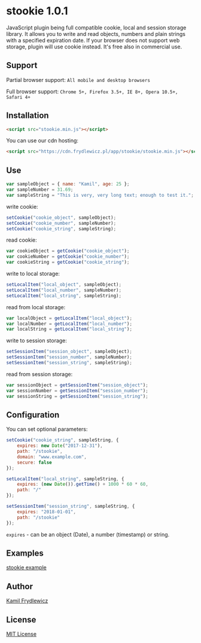 # stookie 1.0.1
JavaScript plugin being full compatible cookie, local and session storage library. It allows you to write and read objects, numbers and plain strings with a specified expiration date. If your browser does not support web storage, plugin will use cookie instead. It's free also in commercial use.

## Support
Partial browser support: ```All mobile and desktop browsers```

Full browser support: ```Chrome 5+, Firefox 3.5+, IE 8+, Opera 10.5+, Safari 4+```

## Installation
```html
<script src="stookie.min.js"></script>
```
You can use our cdn hosting:
```html
<script src="https://cdn.frydlewicz.pl/app/stookie/stookie.min.js"></script>
```

## Use
```js
var sampleObject = { name: "Kamil", age: 25 };
var sampleNumber = 31.69;
var sampleString = "This is very, very long text; enough to test it.";
```

write cookie:
```js
setCookie("cookie_object", sampleObject);
setCookie("cookie_number", sampleNumber);
setCookie("cookie_string", sampleString);
```
read cookie:
```js
var cookieObject = getCookie("cookie_object");
var cookieNumber = getCookie("cookie_number");
var cookieString = getCookie("cookie_string");
```

write to local storage:
```js
setLocalItem("local_object", sampleObject);
setLocalItem("local_number", sampleNumber);
setLocalItem("local_string", sampleString);
```
read from local storage:
```js
var localObject = getLocalItem("local_object");
var localNumber = getLocalItem("local_number");
var localString = getLocalItem("local_string");
```

write to session storage:
```js
setSessionItem("session_object", sampleObject);
setSessionItem("session_number", sampleNumber);
setSessionItem("session_string", sampleString);
```
read from session storage:
```js
var sessionObject = getSessionItem("session_object");
var sessionNumber = getSessionItem("session_number");
var sessionString = getSessionItem("session_string");
```

## Configuration
You can set optional parameters:
```js
setCookie("cookie_string", sampleString, {
    expires: new Date("2017-12-31"),
    path: "/stookie",
    domain: "www.example.com",
    secure: false
});
```
```js
setLocalItem("local_string", sampleString, {
    expires: (new Date()).getTime() + 1000 * 60 * 60,
    path: "/"
});
```
```js
setSessionItem("session_string", sampleString, {
    expires: "2018-01-01",
    path: "/stookie"
});
```
```expires``` - can be an object (Date), a number (timestamp) or string.

## Examples
[stookie example](https://frydlewicz.pl/app/stookie/example.html)

## Author
[Kamil Frydlewicz](https://frydlewicz.pl)

## License
[MIT License](LICENSE.txt)
